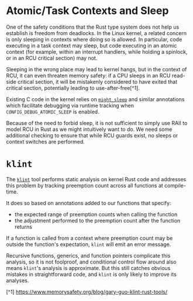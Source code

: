 # Atomic/Task Contexts and Sleep

One of the safety conditions that the Rust type system does not help us establish is freedom from deadlocks.
In the Linux kernel, a related concern is only sleeping in contexts where doing so is allowed.
In particular, code executing in a task context may sleep, but code executing in an atomic context
(for example, within an interrupt handlers, while holding a spinlock, or in an RCU critical section)
may not.

Sleeping in the wrong place may lead to kernel hangs, but in the context of RCU,
it can even threaten memory safety:
if a CPU sleeps in an RCU read-side critical section, it will be mistakenly considered to have exited that critical section,
potentially leading to use-after-free[^1].

Existing C code in the kernel relies on [`might_sleep`](https://elixir.bootlin.com/linux/v6.12.6/source/include/linux/kernel.h#L93)
and similar annotations which facilitate debugging via runtime tracking when `CONFIG_DEBUG_ATOMIC_SLEEP` is enabled.

Because of the need to forbid sleep, it is not sufficient to simply use RAII to model RCU in Rust
as we might intuitively want to do.
We need some additional checking to ensure that while RCU guards exist, no sleeps or context switches
are performed.

# `klint`

The [`klint`](https://rust-for-linux.com/klint) tool performs static analysis on kernel Rust code
and addresses this problem by tracking preemption count across all functions at compile-time.

It does so based on annotations added to our functions that specify:
- the expected range of preemption counts when calling the function
- the adjustment performed to the preemption count after the function returns

If a function is called from a context where preemption count may be outside the function's expectation,
`klint` will emit an error message.

Recursive functions, generics, and function pointers complicate this analysis, so it is not foolproof,
and conditional control flow around also means `klint`'s analysis is approximate.
But this still catches obvious mistakes in straightforward code,
and `klint` is only likely to improve its analyses.

[^1] https://www.memorysafety.org/blog/gary-guo-klint-rust-tools/
